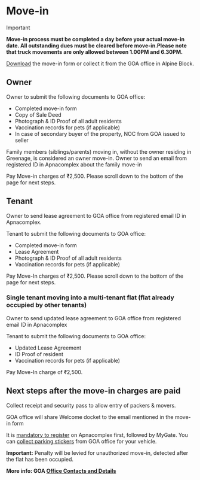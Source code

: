 # Move-in

> [!IMPORTANT]
> **Move-in process must be completed a day before your actual move-in date. All outstanding dues must be cleared before move-in.Please note that truck movements are only allowed between __1.00PM and 6.30PM__.**


<a href="https://drive.google.com/file/d/1kQPqDrCo1iCklCM6XU6luaVg1izZpx-D/view?usp=sharing">Download</a> the move-in form or collect it from the GOA office in Alpine Block.

## Owner

Owner to submit the following documents to GOA office: 

- Completed move-in form 
- Copy of Sale Deed
- Photograph & ID Proof of all adult residents
- Vaccination records for pets (if applicable)
- In case of secondary buyer of the property, NOC from GOA issued to seller 

Family members (siblings/parents) moving in, without the owner residing in Greenage, is considered an owner move-in.  Owner to send an email from registered ID in Apnacomplex about the family move-in

Pay Move-in charges of ₹2,500. Please scroll down to the bottom of the page for next steps.

## Tenant

Owner to send lease agreement to GOA office from registered email ID in Apnacomplex.

Tenant to submit the following documents to GOA office: 

- Completed move-in form 
- Lease Agreement
- Photograph & ID Proof of all adult residents
- Vaccination records for pets (if applicable)

Pay Move-In charges of ₹2,500. Please scroll down to the bottom of the page for next steps.

### Single tenant moving into a multi-tenant flat (flat already occupied by other tenants)

Owner to send updated lease agreement to GOA office from registered email ID in Apnacomplex 

Tenant to submit the following documents to GOA office: 

- Updated Lease Agreement
- ID Proof of resident
- Vaccination records for pets (if applicable)

Pay Move-In charge of ₹2,500. 

## Next steps after the move-in charges are paid

Collect receipt and security pass to allow entry of packers & movers.

GOA office will share Welcome docket to the email mentioned in the move-in form

It is [mandatory to register](/info/apps) on Apnacomplex first, followed by MyGate. You can [collect parking stickers](/info/stickers) from GOA office for your vehicle. 

**Important:** Penalty will be levied for unauthorized move-in, detected after the flat has been occupied. 

__More info: GOA [Office Contacts and Details](/contact)__
